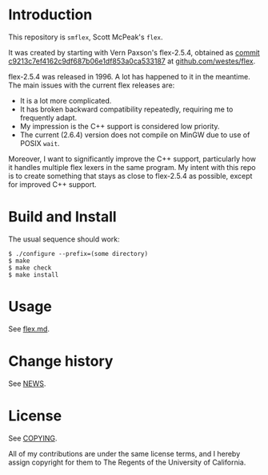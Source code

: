 # Introduction

This repository is `smflex`, Scott McPeak's `flex`.

It was created by starting with Vern Paxson's flex-2.5.4,
obtained as
[commit c9213c7ef4162c9df687b06e1df853a0ca533187](https://github.com/westes/flex/commit/c9213c7ef4162c9df687b06e1df853a0ca533187)
at [github.com/westes/flex](https://github.com/westes/flex).

flex-2.5.4 was released in 1996.  A lot has happened to it in the
meantime.  The main issues with the current flex releases are:

* It is a lot more complicated.
* It has broken backward compatibility repeatedly, requiring me to
  frequently adapt.
* My impression is the C++ support is considered low priority.
* The current (2.6.4) version does not compile on MinGW due to
  use of POSIX `wait`.

Moreover, I want to significantly improve the C++ support, particularly
how it handles multiple flex lexers in the same program.  My intent with
this repo is to create something that stays as close to flex-2.5.4 as
possible, except for improved C++ support.

# Build and Install

The usual sequence should work:

```
$ ./configure --prefix=(some directory)
$ make
$ make check
$ make install
```

# Usage

See [flex.md](flex.md).

# Change history

See [NEWS](NEWS).

# License

See [COPYING](COPYING).

All of my contributions are under the same license terms, and I hereby
assign copyright for them to The Regents of the University of
California.
